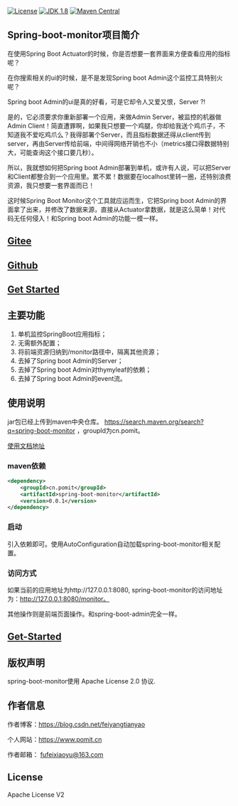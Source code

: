 [![License](http://img.shields.io/:license-apache-blue.svg "2.0")](http://www.apache.org/licenses/LICENSE-2.0.html)
[![JDK 1.8](https://img.shields.io/badge/JDK-1.8-green.svg "JDK 1.8")]()
[![Maven Central](https://img.shields.io/maven-central/v/cn.pomit/spring-boot-monitor.svg?label=Maven%20Central)](https://search.maven.org/search?q=g:%22cn.pomit%22%20AND%20a:%22spring-boot-monitor%22)

## Spring-boot-monitor项目简介

在使用Spring Boot Actuator的时候，你是否想要一套界面来方便查看应用的指标呢？

在你搜索相关的ui的时候，是不是发现Spring boot Admin这个监控工具特别火呢？

Spring boot Admin的ui是真的好看，可是它却令人又爱又恨，Server ?!

是的，它必须要求你重新部署一个应用，来做Admin Server，被监控的机器做Admin Client！简直遭罪啊，如果我只想要一个鸡腿，你却给我送个鸡爪子，不知道我不爱吃鸡爪么？我得部署个Server，而且指标数据还得从client传到server，再由Server传给前端，中间得网络开销也不小（metrics接口得数据特别大，可能查询这个接口要几秒）。

所以，我就想如何把Spring boot Admin部署到单机，或许有人说，可以把Server和Client都整合到一个应用里。累不累！数据要在localhost里转一圈，还特别浪费资源，我只想要一套界面而已！

这时候Spring Boot Monitor这个工具就应运而生，它把Spring boot Admin的界面拿了出来，并修改了数据来源，直接从Actuator拿数据，就是这么简单！对代码无任何侵入！和Spring boot Admin的功能一模一样。

## [Gitee](https://gitee.com/ffch/SpringBootMonitor)
## [Github](https://github.com/ffch/spring-boot-monitor)
## [Get Started](https://www.pomit.cn/SpringBootMonitor/)

## 主要功能

 1. 单机监控SpringBoot应用指标；
 2. 无需额外配置；
 3. 将前端资源归纳到/monitor路径中，隔离其他资源；
 4. 去掉了Spring boot Admin的Server；
 5. 去掉了Spring boot Admin对thymyleaf的依赖；
 6. 去掉了Spring boot Admin的event流。

## 使用说明

jar包已经上传到maven中央仓库。
https://search.maven.org/search?q=spring-boot-monitor ，groupId为cn.pomit。

[使用文档地址](https://www.pomit.cn/spring-boot-monitor)

### maven依赖

```xml
<dependency>
	<groupId>cn.pomit</groupId>
	<artifactId>spring-boot-monitor</artifactId>
	<version>0.0.1</version>
</dependency>
```

### 启动

引入依赖即可。使用AutoConfiguration自动加载spring-boot-monitor相关配置。

### 访问方式

如果当前的应用地址为http://127.0.0.1:8080, spring-boot-monitor的访问地址为：http://127.0.0.1:8080/monitor。

其他操作则是前端页面操作。和spring-boot-admin完全一样。

## [Get-Started](https://www.pomit.cn/spring-boot-monitor)

## 版权声明
spring-boot-monitor使用 Apache License 2.0 协议.

## 作者信息
      
   作者博客：https://blog.csdn.net/feiyangtianyao
  
  个人网站：https://www.pomit.cn
 
   作者邮箱： fufeixiaoyu@163.com

## License
Apache License V2

